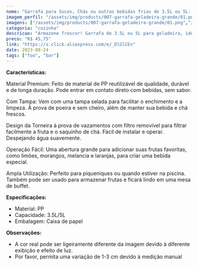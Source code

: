 ```yaml
---
nome: "Garrafa para Sucos, Chás ou outras bebidas frias de 3.5L ou 5L: Mantenha o Sabor Gelado à Mão!"
imagem_perfil: "/assets/img/products/007-garrafa-geladeira-grande/01.png"
imagens: ["/assets/img/products/007-garrafa-geladeira-grande/01.png","/assets/img/products/007-garrafa-geladeira-grande/02.png","/assets/img/products/007-garrafa-geladeira-grande/03.png"]
categoria: "cozinha"
descricao: "Armazene frescor! Garrafa de 3.5L ou 5L para geladeira, ideal para sucos e chás gelados. Mantém suas bebidas favoritas sempre prontas e refrescantes."
preco: "R$ 45,75"
link: "https://s.click.aliexpress.com/e/_DlGlCEn"
date: 2023-08-24
tags: ["foo", "bar"]
---
```


**Características:**

Material Premium: Feito de material de PP reutilizável de qualidade, durável e de longa duração. Pode entrar em contato direto com bebidas, sem sabor.

Com Tampa: Vem com uma tampa selada para facilitar o enchimento e a limpeza. À prova de poeira e sem cheiro, além de manter sua bebida e chá frescos.

Design da Torneira à prova de vazamentos com filtro removível para filtrar facilmente a fruta e o saquinho de chá. Fácil de instalar e operar. Despejando água suavemente.

Operação Fácil: Uma abertura grande para adicionar suas frutas favoritas, como limões, morangos, melancia e laranjas, para criar uma bebida especial.

Ampla Utilização: Perfeito para piqueniques ou quando estiver na piscina. Também pode ser usado para armazenar frutas e ficará lindo em uma mesa de buffet.

**Especificações:**

- Material: PP
- Capacidade: 3.5L/5L
- Embalagem: Caixa de papel

**Observações:**
- A cor real pode ser ligeiramente diferente da imagem devido à diferente exibição e efeito de luz.
- Por favor, permita uma variação de 1-3 cm devido à medição manual